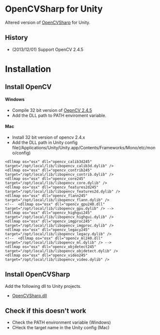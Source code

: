 OpenCVSharp for Unity
===================
Altered version of [OpenCVSharp](https://code.google.com/p/opencvsharp/) for Unity.

## History
 - (2013/12/01) Support OpenCV 2.4.5

# Installation
## Install OpenCV
#### Windows
 - Compile 32 bit version of [OepnCV 2.4.5](http://opencv.org/downloads.html)
 - Add the DLL path to PATH enviroment variable.

#### Mac
 - Install 32 bit version of opencv 2.4.x
 - Add the DLL path in Unity config file(/Applications/Unity/Unity.app/Contents/Frameworks/Mono/etc/mono/config)

```
<dllmap os="osx" dll="opencv_calib3d245" target="/opt/local/lib/libopencv_calib3d.dylib" />
<dllmap os="osx" dll="opencv_contrib245" target="/opt/local/lib/libopencv_contrib.dylib" />
<dllmap os="osx" dll="opencv_core245" target="/opt/local/lib/libopencv_core.dylib" />
<dllmap os="osx" dll="opencv_features2d245" target="/opt/local/lib/libopencv_features2d.dylib" />
<dllmap os="osx" dll="opencv_flann245" target="/opt/local/lib/libopencv_flann.dylib" /> 
<!--  <dllmap os="osx" dll="opencv_gpu240.dll" target="/opt/local/lib/libopencv_gpu.dylib" /> -->
<dllmap os="osx" dll="opencv_highgui245" target="/opt/local/lib/libopencv_highgui.dylib" />
<dllmap os="osx" dll="opencv_imgproc245" target="/opt/local/lib/libopencv_imgproc.dylib" />
<dllmap os="osx" dll="opencv_legacy245" target="/opt/local/lib/libopencv_legacy.dylib" />
<!--  <dllmap os="osx" dll="opencv_ml240.dll" target="/opt/local/lib/libopencv_ml.dylib" /> -->
<dllmap os="osx" dll="opencv_objdetect245" target="/opt/local/lib/libopencv_objdetect.dylib" />
<dllmap os="osx" dll="opencv_video245" target="/opt/local/lib/libopencv_video.dylib" />
```

## Install OpenCVSharp
Add the following dll to Unity projects.

 - [OpenCVSharp.dll](Example/Assets/Plugins/)

## Check if this doesn't work

 - Check the PATH environment variable (Windows)
 - CHeck the target name in the Unity config (Mac)
